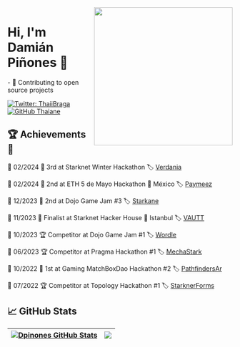 <img align='right' src="https://media3.giphy.com/media/sL00sB0pH5oVaQclLc/giphy.gif" width="310" >

<h1> Hi, I'm Damián Piñones 🤠</h1>
  
</p>- 🚀 Contributing to open source projects</p>

[![Twitter: ThaiiBraga](https://img.shields.io/twitter/follow/dpinoness?style=social)](https://twitter.com/dpinoness)
[![GitHub Thaiane](https://img.shields.io/github/followers/dpinones?label=follow&style=social)](https://github.com/dpinones)

## 🏆 Achievements 🏅

📅 02/2024 🥉 3rd at Starknet Winter Hackathon 🏷️ [Verdania](https://github.com/amegakure-studio/verdania-cairo)

📅 02/2024 🥈 2nd at ETH 5 de Mayo Hackathon 📍 México 🏷️ [Paymeez](https://github.com/dbejarano820/eth-cdm-hackathon)

📅 12/2023 🥈 2nd at Dojo Game Jam #3 🏷️ [Starkane](https://github.com/amegakure-studio/starkane)

📅 11/2023 🏅 Finalist at Starknet Hacker House 📍 Istanbul 🏷️ [VAUTT](https://github.com/Koomuna-Labs)

📅 10/2023 🏆 Competitor at Dojo Game Jam #1 🏷️ [Wordle](https://github.com/dpinones/wordle-dojo)

📅 06/2023 🏆 Competitor at Pragma Hackathon #1 🏷️ [MechaStark](https://github.com/MechaStark-RPG/mecha-stark-contract)

📅 10/2022 🥇 1st at Gaming MatchBoxDao Hackathon #2 🏷️ [PathfindersAr](https://github.com/dpinones/pathfinders-ar)

📅 07/2022 🏆 Competitor at Topology Hackathon #1 🏷️ [StarknerForms](https://github.com/nicon44/starknet-forms)

<h2> 📈 GitHub Stats </h2>

|<a href="https://github.com/anuraghazra/github-readme-stats"><img align="center" src="https://github-readme-stats.vercel.app/api?username=dpinones&include_all_commits=true&count_private=true&show_icons=true&theme=tokyonight&hide_border=true" alt="Dpinones GitHub Stats" /></a>| <a href="https://github.com/anuraghazra/github-readme-stats"> <img align="center" src="https://github-readme-stats.vercel.app/api/top-langs/?username=dpinones&layout=compact&hide=java,html,tex,vue,javascript&theme=tokyonight&langs_count=3&hide_border=true" /> </a>|
| ------------- | ------------- |
